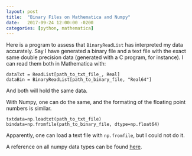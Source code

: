 ```yaml
---
layout: post
title:  "Binary Files on Mathematica and Numpy"
date:   2017-09-24 12:00:00 -0200
categories: [python, mathematica]
---
```


Here is a program to assess that `BinaryReadList` has interpreted my data
accurately. Say I have generated a binary file and a text file
with the exact same double precision data (generated with a C
program, for instance). I can read them both in Mathematica with:

```
dataTxt = ReadList[path_to_txt_file_, Real]
dataBin = BinaryReadList[path_to_binary_file, "Real64"]
```

And both will hold the same data.

With Numpy, one can do the same, and the formating of the floating
point numbers is similar.

```
txtdata=np.loadtxt(path_to_txt_file)
bindata=np.fromfile(path_to_binary_file, dtype=np.float64)
```

Apparently, one can load a text file with `np.fromfile`, but I could
not do it.

A reference on all numpy data types can be found [here][numpy-types].

[numpy-types]: https://docs.scipy.org/doc/numpy-1.10.1/user/basics.types.html
